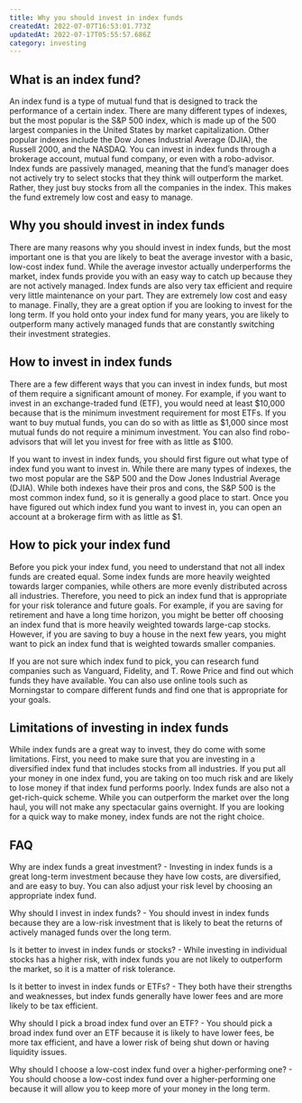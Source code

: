 ```yaml
---
title: Why you should invest in index funds
createdAt: 2022-07-07T16:53:01.773Z
updatedAt: 2022-07-17T05:55:57.686Z
category: investing
---
```


## What is an index fund?

An index fund is a type of mutual fund that is designed to track the performance of a certain index. There are many different types of indexes, but the most popular is the S&P 500 index, which is made up of the 500 largest companies in the United States by market capitalization. Other popular indexes include the Dow Jones Industrial Average (DJIA), the Russell 2000, and the NASDAQ. You can invest in index funds through a brokerage account, mutual fund company, or even with a robo-advisor. Index funds are passively managed, meaning that the fund’s manager does not actively try to select stocks that they think will outperform the market. Rather, they just buy stocks from all the companies in the index. This makes the fund extremely low cost and easy to manage.

## Why you should invest in index funds

There are many reasons why you should invest in index funds, but the most important one is that you are likely to beat the average investor with a basic, low-cost index fund. While the average investor actually underperforms the market, index funds provide you with an easy way to catch up because they are not actively managed. Index funds are also very tax efficient and require very little maintenance on your part. They are extremely low cost and easy to manage. Finally, they are a great option if you are looking to invest for the long term. If you hold onto your index fund for many years, you are likely to outperform many actively managed funds that are constantly switching their investment strategies.

## How to invest in index funds

There are a few different ways that you can invest in index funds, but most of them require a significant amount of money. For example, if you want to invest in an exchange-traded fund (ETF), you would need at least $10,000 because that is the minimum investment requirement for most ETFs. If you want to buy mutual funds, you can do so with as little as $1,000 since most mutual funds do not require a minimum investment. You can also find robo-advisors that will let you invest for free with as little as $100.

If you want to invest in index funds, you should first figure out what type of index fund you want to invest in. While there are many types of indexes, the two most popular are the S&P 500 and the Dow Jones Industrial Average (DJIA). While both indexes have their pros and cons, the S&P 500 is the most common index fund, so it is generally a good place to start. Once you have figured out which index fund you want to invest in, you can open an account at a brokerage firm with as little as $1.

## How to pick your index fund

Before you pick your index fund, you need to understand that not all index funds are created equal. Some index funds are more heavily weighted towards larger companies, while others are more evenly distributed across all industries. Therefore, you need to pick an index fund that is appropriate for your risk tolerance and future goals. For example, if you are saving for retirement and have a long time horizon, you might be better off choosing an index fund that is more heavily weighted towards large-cap stocks. However, if you are saving to buy a house in the next few years, you might want to pick an index fund that is weighted towards smaller companies.

If you are not sure which index fund to pick, you can research fund companies such as Vanguard, Fidelity, and T. Rowe Price and find out which funds they have available. You can also use online tools such as Morningstar to compare different funds and find one that is appropriate for your goals.

## Limitations of investing in index funds

While index funds are a great way to invest, they do come with some limitations. First, you need to make sure that you are investing in a diversified index fund that includes stocks from all industries. If you put all your money in one index fund, you are taking on too much risk and are likely to lose money if that index fund performs poorly. Index funds are also not a get-rich-quick scheme. While you can outperform the market over the long haul, you will not make any spectacular gains overnight. If you are looking for a quick way to make money, index funds are not the right choice.

## FAQ

Why are index funds a great investment? - Investing in index funds is a great long-term investment because they have low costs, are diversified, and are easy to buy. You can also adjust your risk level by choosing an appropriate index fund.

Why should I invest in index funds? - You should invest in index funds because they are a low-risk investment that is likely to beat the returns of actively managed funds over the long term.

Is it better to invest in index funds or stocks? - While investing in individual stocks has a higher risk, with index funds you are not likely to outperform the market, so it is a matter of risk tolerance.

Is it better to invest in index funds or ETFs? - They both have their strengths and weaknesses, but index funds generally have lower fees and are more likely to be tax efficient.

Why should I pick a broad index fund over an ETF? - You should pick a broad index fund over an ETF because it is likely to have lower fees, be more tax efficient, and have a lower risk of being shut down or having liquidity issues.

Why should I choose a low-cost index fund over a higher-performing one? - You should choose a low-cost index fund over a higher-performing one because it will allow you to keep more of your money in the long term.
